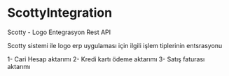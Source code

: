 # ScottyIntegration

Scotty - Logo Entegrasyon Rest API

Scotty sistemi ile logo erp uygulaması için ilgili işlem tiplerinin entsrasyonu

1- Cari Hesap aktarımı
2- Kredi kartı ödeme aktarımı
3- Satış faturası aktarımı
